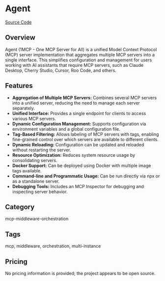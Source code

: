 # Agent

[Source Code](https://github.com/1mcp-app/agent)

## Overview
Agent (1MCP - One MCP Server for All) is a unified Model Context Protocol (MCP) server implementation that aggregates multiple MCP servers into a single interface. This simplifies configuration and management for users working with AI assistants that require MCP servers, such as Claude Desktop, Cherry Studio, Cursor, Roo Code, and others.

## Features
- **Aggregation of Multiple MCP Servers:** Combines several MCP servers into a unified server, reducing the need to manage each server separately.
- **Unified Interface:** Provides a single endpoint for clients to access various MCP servers.
- **Dynamic Configuration Management:** Supports configuration via environment variables and a global configuration file.
- **Tag-Based Filtering:** Allows labeling of MCP servers with tags, enabling fine-grained control over which servers are available to different clients.
- **Dynamic Reloading:** Configuration can be updated and reloaded without restarting the server.
- **Resource Optimization:** Reduces system resource usage by consolidating servers.
- **Docker Support:** Can be deployed using Docker with multiple image tags available.
- **Command-line and Programmatic Usage:** Can be run directly via npx or as a standalone server.
- **Debugging Tools:** Includes an MCP Inspector for debugging and inspecting server behavior.

## Category
mcp-middleware-orchestration

## Tags
mcp, middleware, orchestration, multi-instance

## Pricing
No pricing information is provided; the project appears to be open source.